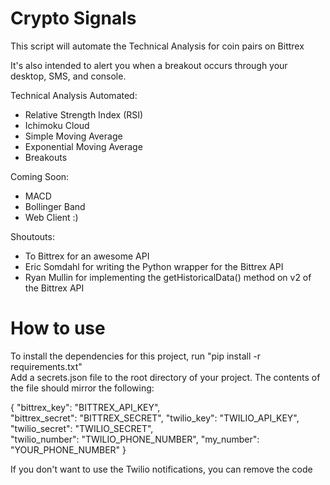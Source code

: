 # Crypto Signals

This script will automate the Technical Analysis for coin pairs on Bittrex

It's also intended to alert you when a breakout occurs through your desktop, SMS, and console.

Technical Analysis Automated:
* Relative Strength Index (RSI)
* Ichimoku Cloud
* Simple Moving Average
* Exponential Moving Average
* Breakouts


Coming Soon:
* MACD
* Bollinger Band
* Web Client :)


Shoutouts:
* To Bittrex for an awesome API
* Eric Somdahl for writing the Python wrapper for the Bittrex API
* Ryan Mullin for implementing the getHistoricalData() method on v2 of the Bittrex API

# How to use
To install the dependencies for this project, run "pip install -r requirements.txt"  
Add a secrets.json file to the root directory of your project.
The contents of the file should mirror the following:

{
    "bittrex_key": "BITTREX_API_KEY",	
    "bittrex_secret": "BITTREX_SECRET",	
    "twilio_key": "TWILIO_API_KEY",	
    "twilio_secret": "TWILIO_SECRET",	
    "twilio_number": "TWILIO_PHONE_NUMBER",	
    "my_number": "YOUR_PHONE_NUMBER"
}

If you don't want to use the Twilio notifications, you can remove the code
